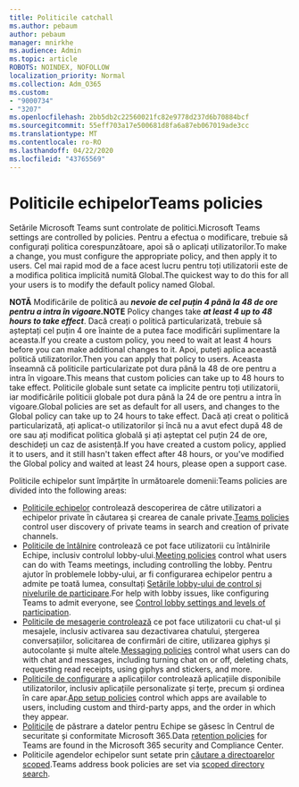 ```yaml
---
title: Politicile catchall
ms.author: pebaum
author: pebaum
manager: mnirkhe
ms.audience: Admin
ms.topic: article
ROBOTS: NOINDEX, NOFOLLOW
localization_priority: Normal
ms.collection: Adm_O365
ms.custom:
- "9000734"
- "3207"
ms.openlocfilehash: 2bb5db2c22560021fc82e9778d237d6b70884bcf
ms.sourcegitcommit: 55eff703a17e500681d8fa6a87eb067019ade3cc
ms.translationtype: MT
ms.contentlocale: ro-RO
ms.lasthandoff: 04/22/2020
ms.locfileid: "43765569"
---
```

# <a name="teams-policies"></a><span data-ttu-id="d6d59-102">Politicile echipelor</span><span class="sxs-lookup"><span data-stu-id="d6d59-102">Teams policies</span></span>

<span data-ttu-id="d6d59-103">Setările Microsoft Teams sunt controlate de politici.</span><span class="sxs-lookup"><span data-stu-id="d6d59-103">Microsoft Teams settings are controlled by policies.</span></span> <span data-ttu-id="d6d59-104">Pentru a efectua o modificare, trebuie să configurați politica corespunzătoare, apoi să o aplicați utilizatorilor.</span><span class="sxs-lookup"><span data-stu-id="d6d59-104">To make a change, you must configure the appropriate policy, and then apply it to users.</span></span> <span data-ttu-id="d6d59-105">Cel mai rapid mod de a face acest lucru pentru toți utilizatorii este de a modifica politica implicită numită Global.</span><span class="sxs-lookup"><span data-stu-id="d6d59-105">The quickest way to do this for all your users is to modify the default policy named Global.</span></span> 

<span data-ttu-id="d6d59-106">**NOTĂ** Modificările de politică au ***nevoie de cel puțin 4 până la 48 de ore pentru a intra în vigoare.***</span><span class="sxs-lookup"><span data-stu-id="d6d59-106">**NOTE** Policy changes take ***at least 4 up to 48 hours to take effect***.</span></span> <span data-ttu-id="d6d59-107">Dacă creați o politică particularizată, trebuie să așteptați cel puțin 4 ore înainte de a putea face modificări suplimentare la aceasta.</span><span class="sxs-lookup"><span data-stu-id="d6d59-107">If you create a custom policy, you need to wait at least 4 hours before you can make additional changes to it.</span></span> <span data-ttu-id="d6d59-108">Apoi, puteți aplica această politică utilizatorilor.</span><span class="sxs-lookup"><span data-stu-id="d6d59-108">Then you can apply that policy to users.</span></span> <span data-ttu-id="d6d59-109">Aceasta înseamnă că politicile particularizate pot dura până la 48 de ore pentru a intra în vigoare.</span><span class="sxs-lookup"><span data-stu-id="d6d59-109">This means that custom policies can take up to 48 hours to take effect.</span></span> <span data-ttu-id="d6d59-110">Politicile globale sunt setate ca implicite pentru toți utilizatorii, iar modificările politicii globale pot dura până la 24 de ore pentru a intra în vigoare.</span><span class="sxs-lookup"><span data-stu-id="d6d59-110">Global policies are set as default for all users, and changes to the Global policy can take up to 24 hours to take effect.</span></span> <span data-ttu-id="d6d59-111">Dacă ați creat o politică particularizată, ați aplicat-o utilizatorilor și încă nu a avut efect după 48 de ore sau ați modificat politica globală și ați așteptat cel puțin 24 de ore, deschideți un caz de asistență.</span><span class="sxs-lookup"><span data-stu-id="d6d59-111">If you have created a custom policy, applied it to users, and it still hasn't taken effect after 48 hours, or you've modified the Global policy and waited at least 24 hours, please open a support case.</span></span>

<span data-ttu-id="d6d59-112">Politicile echipelor sunt împărțite în următoarele domenii:</span><span class="sxs-lookup"><span data-stu-id="d6d59-112">Teams policies are divided into the following areas:</span></span>

- <span data-ttu-id="d6d59-113">[Politicile echipelor](https://docs.microsoft.com/MicrosoftTeams/teams-policies) controlează descoperirea de către utilizatori a echipelor private în căutarea și crearea de canale private.</span><span class="sxs-lookup"><span data-stu-id="d6d59-113">[Teams policies](https://docs.microsoft.com/MicrosoftTeams/teams-policies) control user discovery of private teams in search and creation of private channels.</span></span>  
- <span data-ttu-id="d6d59-114">[Politicile de întâlnire](https://docs.microsoft.com/microsoftteams/meeting-policies-in-teams) controlează ce pot face utilizatorii cu întâlnirile Echipe, inclusiv controlul lobby-ului.</span><span class="sxs-lookup"><span data-stu-id="d6d59-114">[Meeting policies](https://docs.microsoft.com/microsoftteams/meeting-policies-in-teams) control what users can do with Teams meetings, including controlling the lobby.</span></span> <span data-ttu-id="d6d59-115">Pentru ajutor în problemele lobby-ului, ar fi configurarea echipelor pentru a admite pe toată lumea, consultați [Setările lobby-ului de control și nivelurile de participare](https://docs.microsoft.com/alchemyinsights/bypass-lobby).</span><span class="sxs-lookup"><span data-stu-id="d6d59-115">For help with lobby issues, like configuring Teams to admit everyone, see [Control lobby settings and levels of participation](https://docs.microsoft.com/alchemyinsights/bypass-lobby).</span></span>
- <span data-ttu-id="d6d59-116">[Politicile de mesagerie controlează](https://docs.microsoft.com/microsoftteams/messaging-policies-in-teams) ce pot face utilizatorii cu chat-ul și mesajele, inclusiv activarea sau dezactivarea chatului, ștergerea conversațiilor, solicitarea de confirmări de citire, utilizarea giphys și autocolante și multe altele.</span><span class="sxs-lookup"><span data-stu-id="d6d59-116">[Messaging policies](https://docs.microsoft.com/microsoftteams/messaging-policies-in-teams) control what users can do with chat and messages, including turning chat on or off, deleting chats, requesting read receipts, using giphys and stickers, and more.</span></span>
- <span data-ttu-id="d6d59-117">[Politicile de configurare](https://docs.microsoft.com/MicrosoftTeams/teams-app-setup-policies) a aplicațiilor controlează aplicațiile disponibile utilizatorilor, inclusiv aplicațiile personalizate și terțe, precum și ordinea în care apar.</span><span class="sxs-lookup"><span data-stu-id="d6d59-117">[App setup policies](https://docs.microsoft.com/MicrosoftTeams/teams-app-setup-policies) control which apps are available to users, including custom and third-party apps, and the order in which they appear.</span></span>  
- <span data-ttu-id="d6d59-118">[Politicile](https://docs.microsoft.com/microsoftteams/retention-policies) de păstrare a datelor pentru Echipe se găsesc în Centrul de securitate și conformitate Microsoft 365.</span><span class="sxs-lookup"><span data-stu-id="d6d59-118">Data [retention policies](https://docs.microsoft.com/microsoftteams/retention-policies) for Teams are found in the Microsoft 365 security and Compliance Center.</span></span>
- <span data-ttu-id="d6d59-119">Politicile agendelor echipelor sunt setate prin [căutare a directoarelor scoped](https://docs.microsoft.com/MicrosoftTeams/teams-scoped-directory-search).</span><span class="sxs-lookup"><span data-stu-id="d6d59-119">Teams address book policies are set via [scoped directory search](https://docs.microsoft.com/MicrosoftTeams/teams-scoped-directory-search).</span></span>